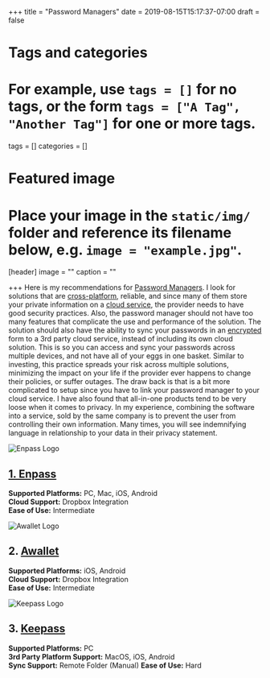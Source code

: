 +++
title = "Password Managers"
date = 2019-08-15T15:17:37-07:00
draft = false

# Tags and categories
# For example, use `tags = []` for no tags, or the form `tags = ["A Tag", "Another Tag"]` for one or more tags.
tags = []
categories = []

# Featured image
# Place your image in the `static/img/` folder and reference its filename below, e.g. `image = "example.jpg"`.
[header]
image = ""
caption = ""

+++
Here is my recommendations for [Password Managers](/terms/term-password-manager). I look for solutions that are [cross-platform](/terms/term-cross-platform), reliable, and since many of them store your private information on a [cloud service](/terms/term-cloud-service), the provider needs to have good security practices. Also, the password manager should not have too many features that complicate the use and performance of the solution. The solution should also have the ability to sync your passwords in an [encrypted](/terms/term-encryption) form to a 3rd party cloud service, instead of including its own cloud solution. This is so you can access and sync your passwords across multiple devices, and not have all of your eggs in one basket. Similar to investing, this practice spreads your risk across multiple solutions, minimizing the impact on your life if the provider ever happens to change their policies, or suffer outages. The draw back is that is a bit more complicated to setup since you have to link your password manager to your cloud service. I have also found that all-in-one products tend to be very loose when it comes to privacy. In my experience, combining the software into a service, sold by the same company is to prevent the user from controlling their own information. Many times, you will see indemnifying language in relationship to your data in their privacy statement.

![Enpass Logo](/img/recommendations/cs-recommendation-enpass.png)

## [1. Enpass](https://www.enpass.io/)

**Supported Platforms:** PC, Mac, iOS, Android  
**Cloud Support:** Dropbox Integration  
**Ease of Use:** Intermediate  

![Awallet Logo](/img/recommendations/cs-recommendation-awallet.png)

## 2. [Awallet](http://www.awallet.org/)

**Supported Platforms:** iOS, Android  
**Cloud Support:** Dropbox Integration  
**Ease of Use:** Intermediate  

![Keepass Logo](/img/recommendations/cs-recommendation-keepass.png)
## 3. [Keepass](https://keepass.info/)

**Supported Platforms:** PC  
**3rd Party Platform Support:** MacOS, iOS, Android  
**Sync Support:** Remote Folder (Manual)
**Ease of Use:** Hard  
